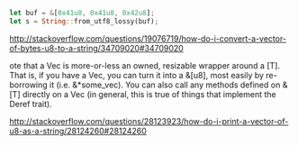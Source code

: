 ```rust
let buf = &[0x41u8, 0x41u8, 0x42u8];
let s = String::from_utf8_lossy(buf);
```

http://stackoverflow.com/questions/19076719/how-do-i-convert-a-vector-of-bytes-u8-to-a-string/34709020#34709020


ote that a Vec<T> is more-or-less an owned, resizable wrapper around a [T]. That is, if you have a Vec<u8>, you can turn it into a &[u8], most easily by re-borrowing it (i.e. &*some_vec). You can also call any methods defined on &[T] directly on a Vec<T> (in general, this is true of things that implement the Deref trait).

http://stackoverflow.com/questions/28123923/how-do-i-print-a-vector-of-u8-as-a-string/28124260#28124260
